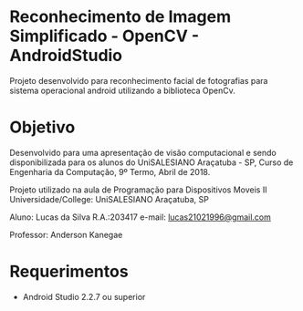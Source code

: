 # Reconhecimento de Imagem Simplificado - OpenCV - AndroidStudio

Projeto desenvolvido para reconhecimento facial de fotografias para sistema operacional android utilizando a biblioteca OpenCv.

# Objetivo

Desenvolvido para uma apresentação de visão computacional e sendo disponibilizada para os alunos do UniSALESIANO Araçatuba - SP,
Curso de Engenharia da Computação, 9º Termo, Abril de 2018.

Projeto utilizado na aula de Programação para Dispositivos Moveis II 
Universidade/College: UniSALESIANO Araçatuba, SP

Aluno: Lucas da Silva 
R.A.:203417
e-mail: lucas21021996@gmail.com

Professor: Anderson Kanegae

# Requerimentos

* Android Studio 2.2.7 ou superior


